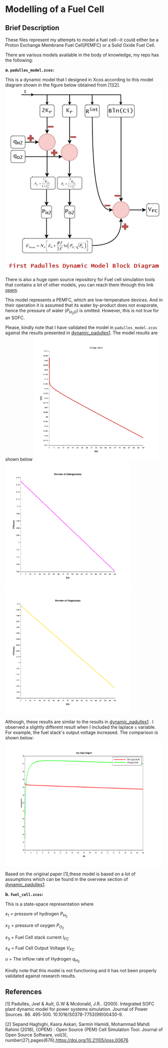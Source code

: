 # Modelling of a Fuel Cell

## Brief Description
These files represent my attempts to model a fuel cell--it could either be a Proton Exchange Membrane Fuel Cell(PEMFC) or a Solid Oxide Fuel Cell.

There are various models available in the body of knowledge, my repo has the following:

**a. `padulles_model.zcos`:** 

This is a dynamic model that I designed in Xcos according to this model diagram shown in the figure below obtained from [1][2].![padulles1](Figures/fig_padulles1.png)

There is also a huge open source repository for Fuel cell simulation tools that contains a lot of other models, you can reach them through this link [opem](https://github.com/ECSIM/opem).

This model represents a PEMFC, which are low-temperature devices. And in their operation it is assumed that its water by-product does not evaporate, hence the pressure of water ($P_{H_2O}$) is omitted. However, this is not true for an SOFC.

Please, kindly note that I have validated the model in `padulles_model.zcos` against the results presented in [dynamic_padulles1](https://www.ecsim.ir/opem/doc/Dynamic/Padulles1.html). The model results are shown below
<img src="Figures/padulles1_outputvoltage.png " width="400" height="400">
<img src="Figures/padulles1_Ph2.png " width="400" height="400">
<img src="Figures/padulles1_Po2.png " width="400" height="400">

Although, these results are similar to the results in [dynamic_padulles1](https://www.ecsim.ir/opem/doc/Dynamic/Padulles1.html) . I observed a slightly different result when I included the laplace `s` variable. For example, the fuel stack's output voltage increased. The comparison is shown below:
<img src="Figures/padulles1_sdomain_time.png " width="700" height="400">

Based on the original paper [1],these model is based on a lot of assumptions which can be found in the overview section of [dynamic_padulles1](https://www.ecsim.ir/opem/doc/Dynamic/Padulles1.html).

**b. `fuel_cell.zcos`:**

This is a state-space representation where

$x_1$ = pressure of hydrogen $P_{H_2}$

$x_2$ = pressure of oxygen $P_{O_2}$

$x_3$ = Fuel Cell stack current $I_{FC}$

$x_4$ = Fuel Cell Output Voltage $V_{FC}$

$u$ = The inflow rate of Hydrogen $q_{H_2}$

Kindly note that this model is not functioning and it has not been properly validated against research results.

## References
[1] Padullés, Joel & Ault, G.W & Mcdonald, J.R.. (2000). Integrated SOFC plant dynamic model for power systems simulation. Journal of Power Sources. 86. 495-500. 10.1016/S0378-7753(99)00430-9. 

[2] Sepand Haghighi, Kasra Askari, Sarmin Hamidi, Mohammad Mahdi Rahimi (2018), {OPEM} : Open Source {PEM} Cell Simulation Tool. Journal of Open Source Software, vol(3), number(27),pages(676),https://doi.org/10.21105/joss.00676
